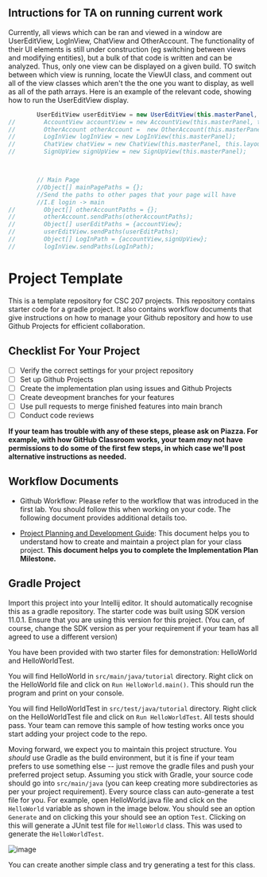 
## Intructions for TA on running current work
Currently, all views which can be ran and viewed in a window are UserEditView, LogInView, ChatView and OtherAccount. The functionality of their UI elements is still under construction (eg switching between views and modifying entities), but a bulk of that code is written and can be analyzed. Thus, only one view can be displayed on a given build. TO switch between which view is running, locate the ViewUI class, and comment out all of the view classes which aren't the the one you want to display, as well as all of the path arrays. Here is an example of the relevant code, showing how to run the UserEditView display.
```java
        UserEditView userEditView = new UserEditView(this.masterPanel, this.layout, new User(null, null));
//        AccountView accountView = new AccountView(this.masterPanel, this.layout);
//        OtherAccount otherAccount =  new OtherAccount(this.masterPanel, this.layout);
//        LogInView logInView = new LogInView(this.masterPanel);
//        ChatView chatView = new ChatView(this.masterPanel, this.layout);
//        SignUpView signUpView = new SignUpView(this.masterPanel);



        // Main Page
        //Object[] mainPagePaths = {};
        //Send the paths to other pages that your page will have
        //I.E login -> main
//        Object[] otherAccountPaths = {};
//        otherAccount.sendPaths(otherAccountPaths);
//        Object[] userEditPaths = {accountView};
//        userEditView.sendPaths(userEditPaths);
//        Object[] LogInPath = {accountView,signUpView};
//        logInView.sendPaths(LogInPath);
```


# Project Template
This is a template repository for CSC 207 projects. 
This repository contains starter code for a gradle project.
It also contains workflow documents that give instructions on how to manage your Github repository and how to use Github Projects for efficient collaboration.

## Checklist For Your Project
- [ ] Verify the correct settings for your project repository
- [ ] Set up Github Projects
- [ ] Create the implementation plan using issues and Github Projects
- [ ] Create deveopment branches for your features
- [ ] Use pull requests to merge finished features into main branch
- [ ] Conduct code reviews

**If your team has trouble with any of these steps, please ask on Piazza. For example, with how GitHub Classroom works, your team *may* not have permissions to do some of the first few steps, in which case we'll post alternative instructions as needed.**

## Workflow Documents

* Github Workflow: Please refer to the workflow that was introduced in the first lab. You should follow this when working on your code. The following document provides additional details too.

* [Project Planning and Development Guide](project_plan_dev.md): This document helps you to understand how to create and maintain a project plan for your class project. **This document helps you to complete the Implementation Plan Milestone.**

## Gradle Project
Import this project into your Intellij editor. It should automatically recognise this as a gradle repository.
The starter code was built using SDK version 11.0.1. Ensure that you are using this version for this project. (You can, of course, change the SDK version as per your requirement if your team has all agreed to use a different version)

You have been provided with two starter files for demonstration: HelloWorld and HelloWorldTest.

You will find HelloWorld in `src/main/java/tutorial` directory. Right click on the HelloWorld file and click on `Run HelloWorld.main()`.
This should run the program and print on your console.

You will find HelloWorldTest in `src/test/java/tutorial` directory. Right click on the HelloWorldTest file and click on `Run HelloWorldTest`.
All tests should pass. Your team can remove this sample of how testing works once you start adding your project code to the repo.

Moving forward, we expect you to maintain this project structure. You *should* use Gradle as the build environment, but it is fine if your team prefers to use something else -- just remove the gradle files and push your preferred project setup. Assuming you stick with Gradle, your source code should go into `src/main/java` (you can keep creating more subdirectories as per your project requirement). Every source class can auto-generate a test file for you. For example, open HelloWorld.java file and click on the `HelloWorld` variable as shown in the image below. You should see an option `Generate` and on clicking this your should see an option `Test`. Clicking on this will generate a JUnit test file for `HelloWorld` class. This was used to generate the `HelloWorldTest`.

![image](https://user-images.githubusercontent.com/5333020/196066655-d3c97bf4-fdbd-46b0-b6ae-aeb8dbcf351d.png)

You can create another simple class and try generating a test for this class.


